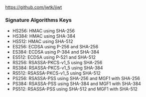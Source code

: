 

https://github.com/jwtk/jjwt

### Signature Algorithms Keys

- HS256: HMAC using SHA-256
- HS384: HMAC using SHA-384
- HS512: HMAC using SHA-512
- ES256: ECDSA using P-256 and SHA-256
- ES384: ECDSA using P-384 and SHA-384
- ES512: ECDSA using P-521 and SHA-512
- RS256: RSASSA-PKCS-v1_5 using SHA-256
- RS384: RSASSA-PKCS-v1_5 using SHA-384
- RS512: RSASSA-PKCS-v1_5 using SHA-512
- PS256: RSASSA-PSS using SHA-256 and MGF1 with SHA-256
- PS384: RSASSA-PSS using SHA-384 and MGF1 with SHA-384
- PS512: RSASSA-PSS using SHA-512 and MGF1 with SHA-512
